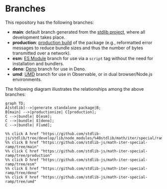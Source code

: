 <!--

@license Apache-2.0

Copyright (c) 2022 The Stdlib Authors.

Licensed under the Apache License, Version 2.0 (the "License");
you may not use this file except in compliance with the License.
You may obtain a copy of the License at

    http://www.apache.org/licenses/LICENSE-2.0

Unless required by applicable law or agreed to in writing, software
distributed under the License is distributed on an "AS IS" BASIS,
WITHOUT WARRANTIES OR CONDITIONS OF ANY KIND, either express or implied.
See the License for the specific language governing permissions and
limitations under the License.

-->

# Branches

This repository has the following branches:

-   **main**: default branch generated from the [stdlib project][stdlib-url], where all development takes place.
-   **production**: [production build][production-url] of the package (e.g., reformatted error messages to reduce bundle sizes and thus the number of bytes transmitted over a network).
-   **esm**: [ES Module][esm-url] branch for use via a `script` tag without the need for installation and bundlers.
-   **deno**: [Deno][deno-url] branch for use in Deno.
-   **umd**: [UMD][umd-url] branch for use in Observable, or in dual browser/Node.js environments.

The following diagram illustrates the relationships among the above branches:

```mermaid
graph TD;
A[stdlib]-->|generate standalone package|B;
B[main] -->|productionize| C[production];
C -->|bundle| D[esm];
C -->|bundle| E[deno];
C -->|bundle| F[umd];

%% click A href "https://github.com/stdlib-js/stdlib/tree/develop/lib/node_modules/%40stdlib/math/iter/special/ramp"
%% click B href "https://github.com/stdlib-js/math-iter-special-ramp/tree/main"
%% click C href "https://github.com/stdlib-js/math-iter-special-ramp/tree/production"
%% click D href "https://github.com/stdlib-js/math-iter-special-ramp/tree/esm"
%% click E href "https://github.com/stdlib-js/math-iter-special-ramp/tree/deno"
%% click F href "https://github.com/stdlib-js/math-iter-special-ramp/tree/umd"
```

[stdlib-url]: https://github.com/stdlib-js/stdlib/tree/develop/lib/node_modules/%40stdlib/math/iter/special/ramp
[production-url]: https://github.com/stdlib-js/math-iter-special-ramp/tree/production
[deno-url]: https://github.com/stdlib-js/math-iter-special-ramp/tree/deno
[umd-url]: https://github.com/stdlib-js/math-iter-special-ramp/tree/umd
[esm-url]: https://github.com/stdlib-js/math-iter-special-ramp/tree/esm